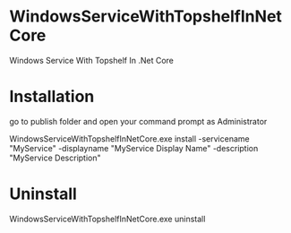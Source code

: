 # WindowsServiceWithTopshelfInNetCore
Windows Service With Topshelf In .Net Core


# Installation
go to publish folder and open your command prompt as Administrator

WindowsServiceWithTopshelfInNetCore.exe install -servicename "MyService" -displayname "MyService Display Name" -description "MyService Description"

# Uninstall
WindowsServiceWithTopshelfInNetCore.exe uninstall
